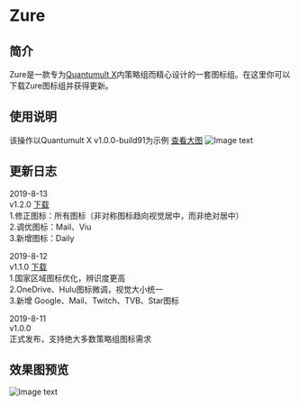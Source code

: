 # Zure
## 简介
Zure是一款专为[Quantumult X](https://github.com/crossutility/Quantumult-X/)内策略组而精心设计的一套图标组。在这里你可以下载Zure图标组并获得更新。<br>

## 使用说明
该操作以Quantumult X v1.0.0-build91为示例 [查看大图](https://raw.githubusercontent.com/zealson/Zure/master/Other/Instructions91.png)
![Image text](https://raw.githubusercontent.com/zealson/Zure/master/Other/Instructions.png)

## 更新日志
2019-8-13<br>
v1.2.0 [下载](https://github.com/zealson/Zure/raw/master/Zure_v1.2.0.zip/)<br>
1.修正图标：所有图标（非对称图标趋向视觉居中，而非绝对居中）<br>
2.调优图标：Mail、Viu<br>
3.新增图标：Daily<br>

2019-8-12<br>
v1.1.0 [下载](https://github.com/zealson/Zure/raw/master/Zure_v1.1.0.zip/)<br>
1.国家区域图标优化，辨识度更高<br>
2.OneDrive、Hulu图标微调，视觉大小统一<br>
3.新增 Google、Mail、Twitch、TVB、Star图标<br>

2019-8-11<br>
v1.0.0<br>
正式发布，支持绝大多数策略组图标需求<br>
## 效果图预览
![Image text](https://raw.githubusercontent.com/zealson/Zure/master/Other/Zure%20Policy%20Icon%20Set%20GH.png)

